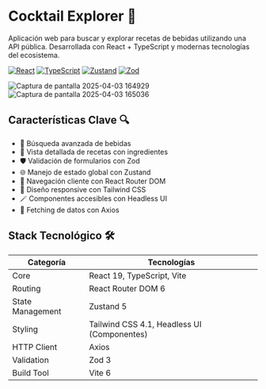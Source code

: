# Cocktail Explorer 🍹

Aplicación web para buscar y explorar recetas de bebidas utilizando una API pública. Desarrollada con React + TypeScript y modernas tecnologías del ecosistema.

[![React](https://img.shields.io/badge/React-18+-61DAFB?logo=react)](https://reactjs.org/)
[![TypeScript](https://img.shields.io/badge/TypeScript-4.9+-3178C6?logo=typescript)](https://www.typescriptlang.org/)
[![Zustand](https://img.shields.io/badge/State_Management-Zustand-9d5c9c)](https://zustand-demo.pmnd.rs/)
[![Zod](https://img.shields.io/badge/Validation-Zod-3E67B1)](https://zod.dev/)

![Captura de pantalla 2025-04-03 164929](https://github.com/user-attachments/assets/71d55d09-e759-4fac-bb1d-e7cc57e3a1fb)
![Captura de pantalla 2025-04-03 165036](https://github.com/user-attachments/assets/f57bf011-da3e-4e79-8f10-40490c5d0898)

## Características Clave 🔍

- 🎯 Búsqueda avanzada de bebidas
- 📖 Vista detallada de recetas con ingredientes
- 🛡 Validación de formularios con Zod
- 🌐 Manejo de estado global con Zustand
- 🧭 Navegación cliente con React Router DOM
- 💅 Diseño responsive con Tailwind CSS
- 🪄 Componentes accesibles con Headless UI
- 🔄 Fetching de datos con Axios

## Stack Tecnológico 🛠

| Categoría         | Tecnologías                                                                 |
|--------------------|-----------------------------------------------------------------------------|
| Core               | React 19, TypeScript, Vite                                                 |
| Routing            | React Router DOM 6                                                         |
| State Management   | Zustand 5                                                                  |
| Styling            | Tailwind CSS 4.1, Headless UI (Componentes)                                  |
| HTTP Client        | Axios                                                                      |
| Validation         | Zod 3                                                                      |
| Build Tool         | Vite 6                                                                    |
